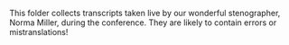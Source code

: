 This folder collects transcripts taken live by our wonderful stenographer, Norma Miller, during the conference. They are likely to contain errors or mistranslations! 
